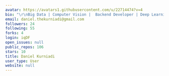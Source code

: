 ```yaml
---
avatar: https://avatars1.githubusercontent.com/u/22714474?v=4
bio: "\r\nBig Data | Computer Vision |  Backend Developer | Deep Learning "
email: daniel.thekurniadi@gmail.com
followers: 24
following: 55
forks: 4
login: iqDF
open_issues: null
public_repos: 106
stars: 10
title: Daniel Kurniadi
user_type: User
website: null
---
```


